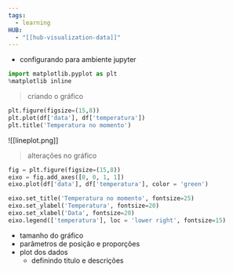 ```yaml
---
tags:
  - learning
HUB:
  - "[[hub-visualization-data]]"
---
```

  - configurando para ambiente jupyter
```python
import matplotlib.pyplot as plt
%matplotlib inline
```

>criando o gráfico
```python
plt.figure(figsize=(15,8))
plt.plot(df['data'], df['temperatura'])
plt.title('Temperatura no momento')
```
![[lineplot.png]]

> alterações no gráfico
```python
fig = plt.figure(figsize=(15,8))
eixo = fig.add_axes([0, 0, 1, 1])
eixo.plot(df['data'], df['temperatura'], color = 'green')

eixo.set_title('Temperatura no momento', fontsize=25)
eixo.set_ylabel('Temperatura', fontsize=20)
eixo.set_xlabel('Data', fontsize=20)
eixo.legend(['temperatura'], loc = 'lower right', fontsize=15)
```
- tamanho do gráfico
- parâmetros de posição e proporções
- plot dos dados
	- definindo titulo e descrições

